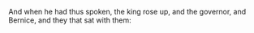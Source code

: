 And when he had thus spoken, the king rose up, and the governor, and Bernice, and they that sat with them:
